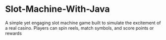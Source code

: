 # Slot-Machine-With-Java
A simple yet engaging slot machine game built to simulate the excitement of a real casino. Players can spin reels, match symbols, and score points or rewards
